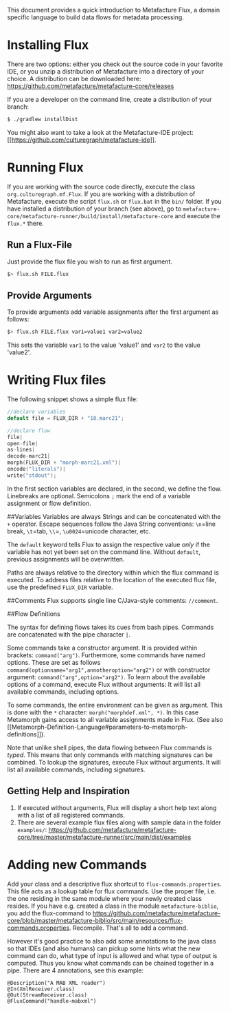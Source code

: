 This document provides a quick introduction to Metafacture Flux, a domain specific language to build data flows for metadata processing.

# Installing Flux

There are two options: either you check out the source code in your favorite IDE, or you unzip a distribution of Metafacture into a directory of your choice. A distribution can be downloaded here: https://github.com/metafacture/metafacture-core/releases

If you are a developer on the command line, create a distribution of your branch:
```bash
$ ./gradlew installDist
```

You might also want to take a look at the Metafacture-IDE project: [[https://github.com/culturegraph/metafacture-ide]].

# Running Flux

If you are working with the source code directly, execute the class `org.culturegraph.mf.Flux`. If you are working with a distribution of Metafacture, execute the script `flux.sh` or `flux.bat` in the `bin/` folder.
If you have installed a distribution of your branch (see above), go to `metafacture-core/metafacture-runner/build/install/metafacture-core` and execute the `flux.*` there.

## Run a Flux-File

Just provide the flux file you wish to run as first argument.

```bash
$> flux.sh FILE.flux
```

## Provide Arguments
To provide arguments add variable assignments after the first argument as follows:
```bash
$> flux.sh FILE.flux var1=value1 var2=value2
```
This sets the variable `var1` to the value 'value1' and `var2` to the value 'value2'.

# Writing Flux files
The following snippet shows a simple flux file:
```c
//declare variables
default file = FLUX_DIR + "10.marc21";

//declare flow
file|
open-file|
as-lines|
decode-marc21|
morph(FLUX_DIR + "morph-marc21.xml")|
encode("literals")|
write("stdout");
```
In the first section variables are declared, in the second, we define the flow.
Linebreaks are optional. Semicolons `;` mark the end of a variable assignment or flow definition. 

##Variables
Variables are always Strings and can be concatenated with the `+` operator. Escape sequences follow the Java String conventions: `\n`=line break, `\t`=tab, `\\`=\, `\u0024`=unicode character, etc.

The `default` keyword tells Flux to assign the respective value _only_ if the variable has 
not yet been set on the command line. Without `default`, previous assignments will be overwritten.

Paths are always relative to the directory within which the flux command is executed. To address files relative to the location of the executed flux file, use the predefined `FLUX_DIR` variable.

##Comments
Flux supports single line C/Java-style comments: `//comment`.

##Flow Definitions

The syntax for defining flows takes its cues from bash pipes. Commands are concatenated with the pipe character `|`. 

Some commands take a constructor argument. It is provided within brackets: `command("arg")`.
Furthermore, some commands have named options. These are set as follows `command(optionname="arg1",annotheroption="arg2")` or with constructor argument: `command("arg",option="arg2")`.
To learn about the available options of a command, execute Flux without arguments: It will list all available commands, including options.

To some commands, the entire environment can be given as argument. This is done with the `*` character: `morph("morphdef.xml", *)`. In this case Metamorph gains access to all variable assignments made in Flux.
(See also [[Metamorph-Definition-Language#parameters-to-metamorph-definitions]]).

Note that unlike shell pipes, the data flowing between Flux commands is _typed_. This means that only commands with matching signatures can be combined. To lookup the signatures, execute Flux without arguments. It will list all available commands, including signatures.

## Getting Help and Inspiration
1. If executed without arguments, Flux will display a short help text along with a list of all registered commands. 
2. There are several example flux files along with sample data in the folder `examples/`: https://github.com/metafacture/metafacture-core/tree/master/metafacture-runner/src/main/dist/examples

# Adding new Commands
Add your class and a descriptive flux shortcut to `flux-commands.properties`. This file acts as a lookup table for flux commands. Use the proper file, i.e. the one residing in the same module where your newly created class resides. If you have e.g. created a class in the module `metafacture-biblio`, you add the flux-command to https://github.com/metafacture/metafacture-core/blob/master/metafacture-biblio/src/main/resources/flux-commands.properties.
Recompile. That's all to add a command.

However it's good practice to also add some annotations to the java class so that IDEs (and also humans) can pickup some hints what the new command can do, what type of input is allowed and what type of output is computed. Thus you know what commands can be chained together in a pipe.
There are 4 annotations, see this example:
```
@Description("A MAB XML reader")
@In(XmlReceiver.class)
@Out(StreamReceiver.class)
@FluxCommand("handle-mabxml")
```
